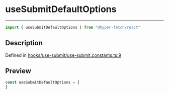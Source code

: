 

# useSubmitDefaultOptions

<div class="api-docs__separator" data-reactroot="">

---

</div><div class="api-docs__import" data-reactroot="">

```ts
import { useSubmitDefaultOptions } from "@hyper-fetch/react"
```

</div><div class="api-docs__section">

## Description

</div><div class="api-docs__description"><span class="api-docs__do-not-parse">



</span></div><p class="api-docs__definition">

Defined in [hooks/use-submit/use-submit.constants.ts:9](https://github.com/BetterTyped/hyper-fetch/blob/4197368e/packages/react/src/hooks/use-submit/use-submit.constants.ts#L9)

</p><div class="api-docs__section">

## Preview

</div><div class="api-docs__preview var">

```ts
const useSubmitDefaultOptions = {
}
```

</div>